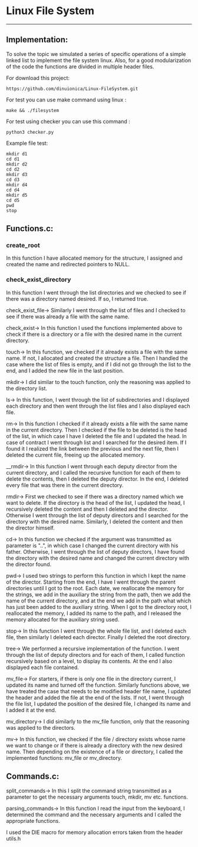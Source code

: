 # Linux File System 
------------------------

## Implementation:

To solve the topic we simulated a series of specific operations of
a simple linked list to implement the file system
linux. Also, for a good modularization of the code the functions
are divided in multiple header files.

For download this project:
```
https://github.com/dinuionica/Linux-FileSystem.git
```
For test you can use make command using linux :<br />
```
make && ./filesystem
```
For test using checker you can use this command :<br />
```
python3 checker.py
```
Example file test:
```
mkdir d1
cd d1
mkdir d2
cd d2
mkdir d3
cd d3
mkdir d4
cd d4
mkdir d5
cd d5
pwd
stop
```
## Functions.c:

### create_root
In this function I have allocated memory
for the structure, I assigned and created the name and redirected
pointers to NULL.

### check_exist_directory
In this function I went through the list
directories and we checked to see if there was a directory named
desired. If so, I returned true.

check_exist_file-> Similarly I went through the list of files
and I checked to see if there was already a file with the same name.

check_exist-> In this function I used the functions
implemented above to check if there is a directory
or a file with the desired name in the current directory.

touch-> In this function, we checked if it already exists
a file with the same name. If not, I allocated and created the structure
a file. Then I handled the case where the list of files is
empty, and if I did not go through the list to the end, and I added
the new file in the last position.

mkdir-> I did similar to the touch function, only the reasoning
was applied to the directory list.

ls-> In this function, I went through the list of subdirectories
and I displayed each directory and then went through the list
files and I also displayed each file.

rm-> In this function I checked if it already exists
a file with the same name in the current directory. Then I checked
if the file to be deleted is the head of the list, in which case I have
I deleted the file and I updated the head. In case of contract I went through
list and I searched for the desired item. If I found it I realized
the link between the previous and the next file, then I deleted
the current file, freeing up the allocated memory.

__rmdir-> In this function I went through each deputy director
from the current directory, and I called the recursive function for
each of them to delete the contents, then I deleted
the deputy director. In the end, I deleted every file that was there
in the current directory.

rmdir-> First we checked to see if there was a directory named
which we want to delete. If the directory is the head of the list,
I updated the head, I recursively deleted the content and then I deleted
and the director. Otherwise I went through the list of deputy directors and I
searched for the directory with the desired name. Similarly, I deleted the content and
then the director himself.

cd-> In this function we checked if the argument was transmitted
as parameter is "..", in which case I changed the current directory
with his father. Otherwise, I went through the list of deputy directors, I have
found the directory with the desired name and changed the current directory
with the director found.

pwd-> I used two strings to perform this function
in which I kept the name of the director. Starting from the end, I have
I went through the parent directories until I got to the root. Each
date, we reallocate the memory for the strings, we add in the auxiliary the string from the path,
then we add the name of the current directory, and at the end we add in the path what
which has just been added to the auxiliary string. When I got to the directory
root, I reallocated the memory, I added its name to the path, and I
released the memory allocated for the auxiliary string used.

stop-> In this function I went through the whole file list,
and I deleted each file, then similarly I deleted each
director. Finally I deleted the root directory.

tree-> We performed a recursive implementation of the function. I went through
the list of deputy directors and for each of them, I called
function recursively based on a level, to display its contents.
At the end I also displayed each file contained.

mv_file-> For starters, if there is only one file in the directory
current, I updated its name and turned off the function. Similarly
functions above, we have treated the case that needs to be modified
header file name, I updated the header and added the file
at the end of the lists. If not, I went through the file list, I updated
the position of the desired file, I changed its name and
I added it at the end.

mv_directory-> I did similarly to the mv_file function, only that
the reasoning was applied to the directors.

mv-> In this function, we checked if the file / directory exists
whose name we want to change or if there is already a directory
with the new desired name. Then depending on the existence of a file or directory,
I called the implemented functions: mv_file or mv_directory.

## Commands.c:

split_commands-> In this I split the command string
transmitted as a parameter to get the necessary arguments
touch, mkdir, mv etc. functions.

parsing_commands-> In this function I read the input
from the keyboard, I determined the command and the necessary arguments and
I called the appropriate functions.

I used the DIE  macro for memory allocation errors
taken from the header utils.h

